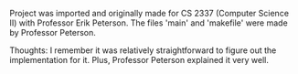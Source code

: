 Project was imported and originally made for CS 2337 (Computer Science II) with Professor Erik Peterson. The files 'main' and 'makefile' were made by Professor Peterson.

Thoughts: I remember it was relatively straightforward to figure out the implementation for it. Plus, Professor Peterson explained it very well.
